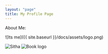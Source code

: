 ```yaml
---
layout: "page"
title: My Profile Page
---
```


About Me:

![Its me]({{ site.baseurl }}/docs/assets/logo.png)

![Sitha](/skyline_blog/_posts/sitha.jpg)
![Book logo]({{site.baseurl}}/skyline_blog/docs/assets/logo.png)
